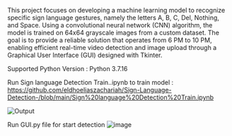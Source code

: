 This project focuses on developing a machine learning model to recognize specific sign language gestures, namely the letters A, B, C, Del, Nothing, and Space.
Using a convolutional neural network (CNN) algorithm, the model is trained on 64x64 grayscale images from a custom dataset. 
The goal is to provide a reliable solution that operates from 6 PM to 10 PM, 
enabling efficient real-time video detection and image upload through a Graphical User Interface (GUI) designed with Tkinter.

Supported Python Version : Python 3.7.16

Run Sign language Detection Train..ipynb to train model : https://github.com/eldhoeliaszachariah/Sign-Language-Detection-/blob/main/Sign%20language%20Detection%20Train.ipynb


![Output](https://github.com/user-attachments/assets/20b77de4-ccff-4590-8f86-3113871cabe4)



Run GUI.py file for start detection 
![image](https://github.com/user-attachments/assets/472aaa13-5f13-48bf-a79a-bf6b68347178)

